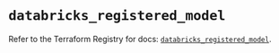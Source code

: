 # `databricks_registered_model`

Refer to the Terraform Registry for docs: [`databricks_registered_model`](https://registry.terraform.io/providers/databricks/databricks/1.81.1/docs/resources/registered_model).
